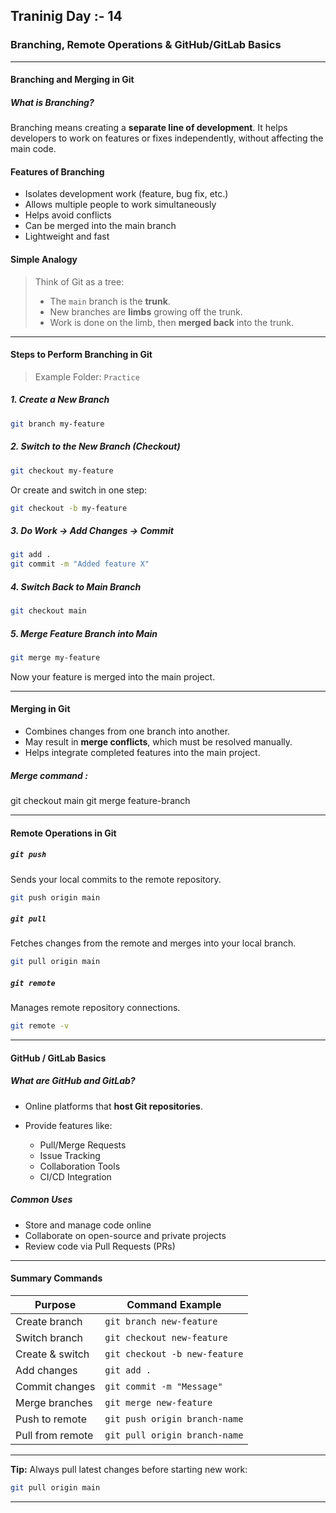 ## Traninig Day :- 14

### Branching, Remote Operations & GitHub/GitLab Basics

---

####  Branching and Merging in Git

#####  What is Branching?
Branching means creating a **separate line of development**. It helps developers to work on features or fixes independently, without affecting the main code.

#### Features of Branching
- Isolates development work (feature, bug fix, etc.)
- Allows multiple people to work simultaneously
- Helps avoid conflicts
- Can be merged into the main branch
- Lightweight and fast

####  Simple Analogy

> Think of Git as a tree:
> - The `main` branch is the **trunk**.
> - New branches are **limbs** growing off the trunk.
> - Work is done on the limb, then **merged back** into the trunk.

---

#### Steps to Perform Branching in Git

> Example Folder: `Practice`

##### 1. Create a New Branch
```bash
git branch my-feature
````

##### 2. Switch to the New Branch (Checkout)

```bash
git checkout my-feature
```

 Or create and switch in one step:

```bash
git checkout -b my-feature
```

##### 3. Do Work → Add Changes → Commit

```bash
git add .
git commit -m "Added feature X"
```

##### 4. Switch Back to Main Branch

```bash
git checkout main
```

##### 5. Merge Feature Branch into Main

```bash
git merge my-feature
```

 Now your feature is merged into the main project.

---

####  Merging in Git

* Combines changes from one branch into another.
* May result in **merge conflicts**, which must be resolved manually.
* Helps integrate completed features into the main project.

##### Merge command :

 git checkout main
 git merge feature-branch
 
---

#### Remote Operations in Git

#####  `git push`

Sends your local commits to the remote repository.

```bash
git push origin main
```

#####  `git pull`

Fetches changes from the remote and merges into your local branch.

```bash
git pull origin main
```




#####  `git remote`

Manages remote repository connections.

```bash
git remote -v
```



---

#### GitHub / GitLab Basics

#####  What are GitHub and GitLab?

* Online platforms that **host Git repositories**.
* Provide features like:

  * Pull/Merge Requests
  * Issue Tracking
  * Collaboration Tools
  * CI/CD Integration

#####  Common Uses

* Store and manage code online
* Collaborate on open-source and private projects
* Review code via Pull Requests (PRs)

---

#### Summary Commands

| Purpose          | Command Example               |
| ---------------- | ----------------------------- |
| Create branch    | `git branch new-feature`      |
| Switch branch    | `git checkout new-feature`    |
| Create & switch  | `git checkout -b new-feature` |
| Add changes      | `git add .`                   |
| Commit changes   | `git commit -m "Message"`     |
| Merge branches   | `git merge new-feature`       |
| Push to remote   | `git push origin branch-name` |
| Pull from remote | `git pull origin branch-name` |

---

 **Tip:** Always pull latest changes before starting new work:

```bash
git pull origin main
```

---
